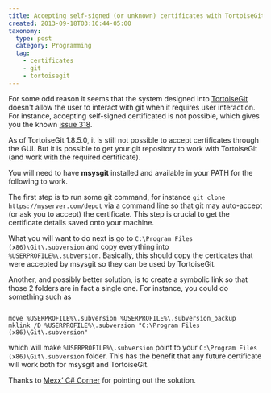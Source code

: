 ```yaml
---
title: Accepting self-signed (or unknown) certificates with TortoiseGit
created: 2013-09-18T03:16:44-05:00
taxonomy:
  type: post
  category: Programming
  tag:
    - certificates
    - git
    - tortoisegit
---
```


For some odd reason it seems that the system designed into [TortoiseGit](https://code.google.com/p/tortoisegit/) doesn't allow the user to interact with git when it requires user interaction. For instance, accepting self-signed certificated is not possible, which gives you the known [issue 318](https://gitlab.com/tortoisegit/tortoisegit/issues/318).

As of TortoiseGit 1.8.5.0, it is still not possible to accept certificates through the GUI. But it is possible to get your git repository to work with TortoiseGit (and work with the required certificate).

You will need to have **msysgit** installed and available in your PATH for the following to work.

The first step is to run some git command, for instance `git clone https://myserver.com/depot` via a command line so that git may auto-accept (or ask you to accept) the certificate. This step is crucial to get the certificate details saved onto your machine.

What you will want to do next is go to `C:\Program Files (x86)\Git\.subversion` and copy everything into `%USERPROFILE%\.subversion`. Basically, this should copy the certicates that were accepted by msysgit so they can be used by TortoiseGit.

Another, and possibly better solution, is to create a symbolic link so that those 2 folders are in fact a single one. For instance, you could do something such as

<pre><code class="language-bash line-numbers">
move %USERPROFILE%\.subversion %USERPROFILE%\.subversion_backup
mklink /D %USERPROFILE%\.subversion "C:\Program Files (x86)\Git\.subversion"
</code></pre>

which will make `%USERPROFILE%\.subversion` point to your `C:\Program Files (x86)\Git\.subversion` folder. This has the benefit that any future certificate will work both for msysgit and TortoiseGit.

Thanks to [Mexx&#8217; C# Corner](http://blog.malook.de/2010/10/tortoisegit-as-frontend-to-https-svn.html) for pointing out the solution.
